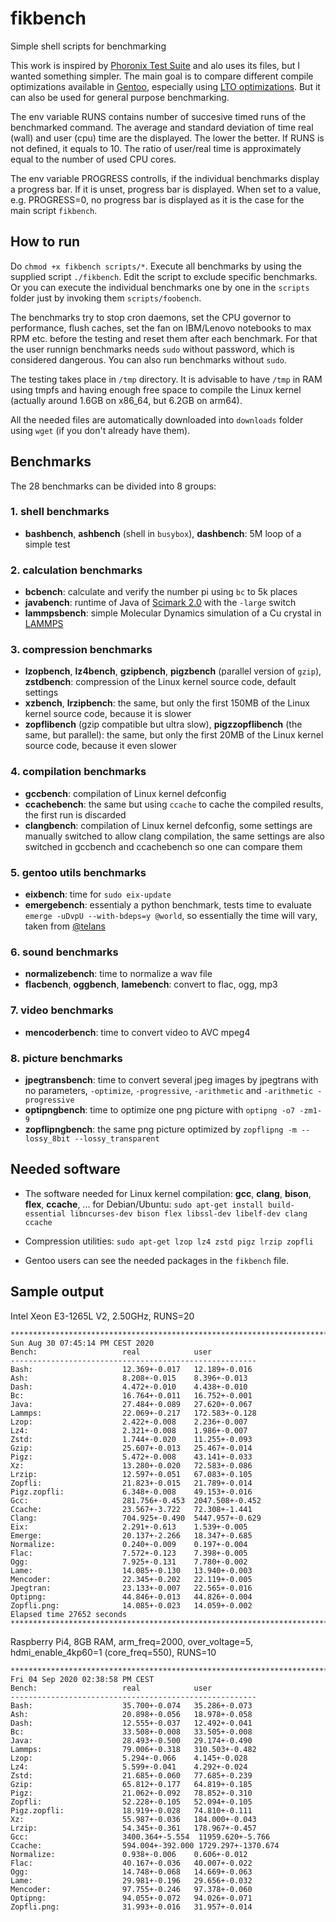 # fikbench
Simple shell scripts for benchmarking

This work is inspired by [Phoronix Test Suite](https://github.com/phoronix-test-suite/phoronix-test-suite) and alo uses its files, but I wanted something simpler. The main goal is to compare different compile optimizations available in [Gentoo](https://gentoo.org/), especially using [LTO optimizations](https://github.com/InBetweenNames/gentooLTO). But it can also be used for general purpose benchmarking.

The env variable RUNS contains number of succesive timed runs of the benchmarked command. The average and standard deviation of time real (wall) and user (cpu) time are the displayed. The lower the better. If RUNS is not defined, it equals to 10. The ratio of user/real time is approximately equal to the number of used CPU cores.

The env variable PROGRESS controlls, if the individual benchmarks display a progress bar. If it is unset, progress bar is displayed. When set to a value, e.g. PROGRESS=0, no progress bar is displayed as it is the case for the main script `fikbench`.

## How to run
Do `chmod +x fikbench scripts/*`. Execute all benchmarks by using the supplied script `./fikbench`. Edit the script to exclude specific benchmarks.
Or you can execute the individual benchmarks one by one in the `scripts` folder just by invoking them `scripts/foobench`.

The benchmarks try to stop cron daemons, set the CPU governor to performance, flush caches, set the fan on IBM/Lenovo notebooks to max RPM etc. before the testing and reset them after each benchmark. For that the user runnign benchmarks needs `sudo` without password, which is considered dangerous. You can also run benchmarks without `sudo`.

The testing takes place in `/tmp` directory. It is advisable to have `/tmp` in RAM using tmpfs and having enough free space to compile the Linux kernel (actually around 1.6GB on x86_64, but 6.2GB on arm64).

All the needed files are automatically downloaded into `downloads` folder using `wget` (if you don't already have them).

## Benchmarks

The 28 benchmarks can be divided into 8 groups:

### 1. shell benchmarks
- **bashbench**, **ashbench** (shell in `busybox`), **dashbench**: 5M loop of a simple test

### 2. calculation benchmarks
- **bcbench**: calculate and verify the number pi using `bc` to 5k places
- **javabench**: runtime of Java of [Scimark 2.0](https://math.nist.gov/scimark2/download_java.html) with the `-large` switch
- **lammpsbench**: simple Molecular Dynamics simulation of a Cu crystal in [LAMMPS](https://lammps.sandia.gov/)

### 3. compression benchmarks
- **lzopbench**, **lz4bench**, **gzipbench**, **pigzbench** (parallel version of `gzip`), **zstdbench**: compression of the Linux kernel source code, default settings
- **xzbench**, **lrzipbench**: the same, but only the first 150MB of the Linux kernel source code, because it is slower
- **zopflibench** (gzip compatible but ultra slow), **pigzzopflibench** (the same, but parallel): the same, but only the first 20MB of the Linux kernel source code, because it even slower

### 4. compilation benchmarks
- **gccbench**: compilation of Linux kernel defconfig
- **ccachebench**: the same but using `ccache` to cache the compiled results, the first run is discarded
- **clangbench**: compilation of Linux kernel defconfig, some settings are manually switched to allow clang compilation, the same settings are also switched in gccbench and ccachebench so one can compare them

### 5. gentoo utils benchmarks
- **eixbench**: time for `sudo eix-update`
- **emergebench**: essentialy a python benchmark, tests time to evaluate `emerge -uDvpU --with-bdeps=y @world`, so essentially the time will vary, taken from [@telans](https://github.com/InBetweenNames/gentooLTO/issues/552#issuecomment-671772521)

### 6. sound benchmarks
- **normalizebench**: time to normalize a wav file
- **flacbench**, **oggbench**, **lamebench**: convert to flac, ogg, mp3

### 7. video benchmarks
- **mencoderbench**: time to convert video to AVC mpeg4

### 8. picture benchmarks
- **jpegtransbench**: time to convert several jpeg images by jpegtrans with no parameters, `-optimize`, `-progressive`, `-arithmetic` and `-arithmetic -progressive`
- **optipngbench**: time to optimize one png picture with `optipng -o7 -zm1-9`
- **zopflipngbench**: the same png picture optimized by `zopflipng -m --lossy_8bit --lossy_transparent`

## Needed software

- The software needed for Linux kernel compilation: **gcc**, **clang**, **bison**, **flex**, **ccache**, ... for Debian/Ubuntu: `sudo apt-get install build-essential libncurses-dev bison flex libssl-dev libelf-dev clang ccache`

- Compression utilities: `sudo apt-get lzop lz4 zstd pigz lrzip zopfli`

- Gentoo users can see the needed packages in the `fikbench` file.


## Sample output
Intel Xeon E3-1265L V2, 2.50GHz, RUNS=20
```
**************************************************************************************************************
Sun Aug 30 07:45:14 PM CEST 2020
Bench:                   real            user
-------------------------------------------------------
Bash:                    12.369+-0.017   12.189+-0.016
Ash:                     8.208+-0.015    8.396+-0.013
Dash:                    4.472+-0.010    4.438+-0.010
Bc:                      16.764+-0.011   16.752+-0.001
Java:                    27.484+-0.089   27.620+-0.067
Lammps:                  22.069+-0.217   172.583+-0.128
Lzop:                    2.422+-0.008    2.236+-0.007
Lz4:                     2.321+-0.008    1.986+-0.007
Zstd:                    1.744+-0.020    11.255+-0.093
Gzip:                    25.607+-0.013   25.467+-0.014
Pigz:                    5.472+-0.008    43.141+-0.033
Xz:                      13.280+-0.020   72.583+-0.086
Lrzip:                   12.597+-0.051   67.083+-0.105
Zopfli:                  21.823+-0.015   21.789+-0.014
Pigz.zopfli:             6.348+-0.008    49.153+-0.016
Gcc:                     281.756+-0.453  2047.508+-0.452
Ccache:                  23.567+-3.722   72.308+-1.441
Clang:                   704.925+-0.490  5447.957+-0.629
Eix:                     2.291+-0.613    1.539+-0.005
Emerge:                  20.137+-2.266   18.347+-0.685
Normalize:               0.240+-0.009    0.197+-0.004
Flac:                    7.572+-0.123    7.398+-0.005
Ogg:                     7.925+-0.131    7.780+-0.002
Lame:                    14.085+-0.130   13.940+-0.003
Mencoder:                22.345+-0.202   22.119+-0.005
Jpegtran:                23.133+-0.007   22.565+-0.016
Optipng:                 44.846+-0.013   44.826+-0.004
Zopfli.png:              14.085+-0.023   14.059+-0.002
Elapsed time 27652 seconds
**************************************************************************************************************
```
Raspberry Pi4, 8GB RAM, arm_freq=2000, over_voltage=5, hdmi_enable_4kp60=1 (core_freq=550), RUNS=10
```
**************************************************************************************************************
Fri 04 Sep 2020 02:38:58 PM CEST
Bench:                   real            user
-------------------------------------------------------
Bash:                    35.700+-0.074   35.286+-0.073
Ash:                     20.898+-0.056   18.978+-0.058
Dash:                    12.555+-0.037   12.492+-0.041
Bc:                      33.508+-0.008   33.505+-0.008
Java:                    28.493+-0.500   29.174+-0.490
Lammps:                  79.006+-0.318   310.503+-0.482
Lzop:                    5.294+-0.066    4.145+-0.028
Lz4:                     5.599+-0.041    4.292+-0.024
Zstd:                    21.685+-0.060   77.685+-0.239
Gzip:                    65.812+-0.177   64.819+-0.185
Pigz:                    21.062+-0.092   78.852+-0.310
Zopfli:                  52.228+-0.105   52.094+-0.105
Pigz.zopfli:             18.919+-0.028   74.810+-0.111
Xz:                      55.987+-0.036   184.000+-0.043
Lrzip:                   54.345+-0.361   178.967+-0.457
Gcc:                     3400.364+-5.554  11959.620+-5.766
Ccache:                  594.004+-392.000 1729.297+-1370.674
Normalize:               0.938+-0.006    0.606+-0.012
Flac:                    40.167+-0.036   40.007+-0.022
Ogg:                     14.748+-0.068   14.669+-0.063
Lame:                    29.981+-0.196   29.656+-0.032
Mencoder:                97.755+-0.246   97.378+-0.060
Optipng:                 94.055+-0.072   94.026+-0.071
Zopfli.png:              31.993+-0.016   31.957+-0.014
```
